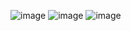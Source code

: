 ![image](https://github.com/user-attachments/assets/0ce29d13-7038-49bc-9659-a82f91bbb6ca)
![image](https://github.com/user-attachments/assets/c51a3938-e75e-4e4c-b267-5d14f907f87c)
![image](https://github.com/user-attachments/assets/57a4a9c1-6cf0-49ff-8f6f-00288cda7c3f)
